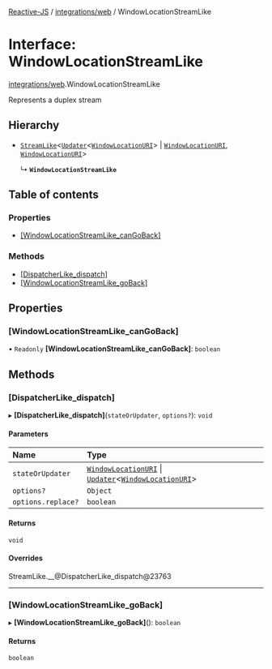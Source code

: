 [Reactive-JS](../README.md) / [integrations/web](../modules/integrations_web.md) / WindowLocationStreamLike

# Interface: WindowLocationStreamLike

[integrations/web](../modules/integrations_web.md).WindowLocationStreamLike

Represents a duplex stream

## Hierarchy

- [`StreamLike`](streaming.StreamLike.md)<[`Updater`](../modules/functions.md#updater)<[`WindowLocationURI`](../modules/integrations_web.md#windowlocationuri)\> \| [`WindowLocationURI`](../modules/integrations_web.md#windowlocationuri), [`WindowLocationURI`](../modules/integrations_web.md#windowlocationuri)\>

  ↳ **`WindowLocationStreamLike`**

## Table of contents

### Properties

- [[WindowLocationStreamLike\_canGoBack]](integrations_web.WindowLocationStreamLike.md#[windowlocationstreamlike_cangoback])

### Methods

- [[DispatcherLike\_dispatch]](integrations_web.WindowLocationStreamLike.md#[dispatcherlike_dispatch])
- [[WindowLocationStreamLike\_goBack]](integrations_web.WindowLocationStreamLike.md#[windowlocationstreamlike_goback])

## Properties

### [WindowLocationStreamLike\_canGoBack]

• `Readonly` **[WindowLocationStreamLike\_canGoBack]**: `boolean`

## Methods

### [DispatcherLike\_dispatch]

▸ **[DispatcherLike_dispatch]**(`stateOrUpdater`, `options?`): `void`

#### Parameters

| Name | Type |
| :------ | :------ |
| `stateOrUpdater` | [`WindowLocationURI`](../modules/integrations_web.md#windowlocationuri) \| [`Updater`](../modules/functions.md#updater)<[`WindowLocationURI`](../modules/integrations_web.md#windowlocationuri)\> |
| `options?` | `Object` |
| `options.replace?` | `boolean` |

#### Returns

`void`

#### Overrides

StreamLike.\_\_@DispatcherLike\_dispatch@23763

___

### [WindowLocationStreamLike\_goBack]

▸ **[WindowLocationStreamLike_goBack]**(): `boolean`

#### Returns

`boolean`
